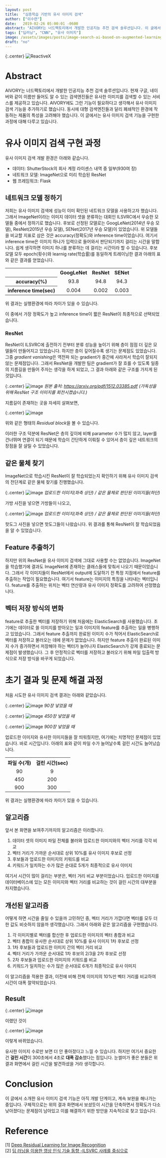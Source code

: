 ```yaml
---
layout: post
title:  "심층학습 기반의 유사 이미지 검색"
author: ["이수련"]
date:   2019-02-26 05:00:01 -0600
abstract: "AIVORY는 너드팩토리에서 개발한 인공지능 추천 검색 솔루션입니다. 이 글에서는 AIVORY에 추가될 유사 이미지 검색 기능의 구현 과정에 대해 다루고 있습니다."
tags: ["딥러닝", "CNN", "유사 이미지"]
image: /assets/images/posts/image-search-ai-based-on-augmented-learning/image1.png
draft: "no"	
---
```


{:.center}
![ReactiveX](https://drive.google.com/uc?id=1kqU2voLeGz6dNhIK-_y6AdQ6RswHDj9y)

# Abstract

AIVORY는 너드팩토리에서 개발한 인공지능 추천 검색 솔루션입니다. 현재 구글, 네이버와 같이 이름만 들어도 알 수 있는 검색엔진들은 유사한 이미지를 검색할 수 있는 서비스를 제공하고 있습니다. AIVORY에도 그런 기능이 필요하다고 생각해서 유사 이미지 검색 기능을 추가하기로 했습니다. 동시에 대형 검색엔진들과 달리 폐쇄적인 환경에 작동하는 제품의 특성을 고려해야 했습니다. 이 글에서는 유사 이미지 검색 기능을 구현한 과정에 대해 다루고 있습니다.

# 유사 이미지 검색 구현 과정

유사 이미지 검색 개발 환경은 아래와 같습니다.

- 데이터: ShutterStock의 회사 계정 라이센스 내역 중 일부(930여 장)
- 네트워크 모델: ImageNet으로 미리 학습된 ResNet
- 웹 프레임워크: Flask

## 네트워크 모델 정하기

저희는 유사 이미지 검색에 성능이 이미 확인된 네트워크 모델을 사용하고자 했습니다. 그래서 ImageNet이라는 이미지 데이터 셋을 분류하는 대회인 ILSVRC에서 우승한 모델들 중에서 정하기로 했습니다. 후보로 선정된 모델로는 GoogLeNet(2014년 우승 모델), ResNet(2015년 우승 모델), SENet(2017년 우승 모델)이 있었습니다.
위 모델들을 비교할 지표로 삼은 것은 accuracy(정확도)와 inference time이었습니다. 여기서 inference time은 이미지 하나가 입력으로 들어와서 판단되기까지 걸리는 시간을 말합니다. 쉽게 생각하면 이미지 하나를 분류하는 데 걸리는 시간이라 할 수 있습니다. 후보 모델 모두 epoch(횟수)와 learnig rate(학습률)를 동일하게 트레이닝한 결과 아래의 표와 같은 결과를 얻었습니다.

<center>
	<table>
        <tr>
            <th></th><th><center>GoogLeNet</center></th><th><center>ResNet</center></th><th><center>SENet</center></th>
        </tr>
        <tr>
            <th><center>accuracy(%)</center></th><td><center>93.8</center></td><td><center>94.8</center></td><td><center>94.3</center></td>
        </tr>
        <tr>
            <th><center>inference time(sec)</center></th><td><center>0.004</center></td><td><center>0.002</center></td><td><center>0.003</center></td>
        </tr>
	</table>
</center>

위 결과는 실행환경에 따라 차이가 있을 수 있습니다.

이 중에서 가장 정확도가 높고 inference time이 짧은 ResNet이 최종적으로 선택되었습니다.

### ResNet

ResNet이 ILSVRC에 출전하기 전부터 분류 성능을 높이기 위해 층이 점점 더 깊은 모델들이 만들어지고 있었습니다. 하지만 층이 깊어질수록 생기는 문제점도 있었습니다. 그중 *gradient vanishing*은 역전파 되는 gradient가 중간에 사라져서 학습이 잘되지 않는 문제점입니다. 그래서 ResNet을 개발한 팀은 gradient가 잘 흐를 수 있도록 일종의 지름길을 만들어 주자는 생각을 하게 되었고, 그 결과 아래와 같은 구조를 가지게 된 것입니다.

{:.center}
![image](https://drive.google.com/uc?id=1ZUL2tDFolDkz8KsUCYBFbmJPhPQAKhDY)
*원본 출처: https://arxiv.org/pdf/1512.03385.pdf (가독성을 위해 ResNet 구조 이미지를 회전시켰습니다.)*

지름길이 존재하는 곳을 자세히 살펴보면,

{:.center}
![image](https://drive.google.com/uc?id=18jP3jITZ12hOlxDWGuSMAyuhE47-LGS-)

위와 같은 형태의 *Residual block*을 볼 수 있습니다.

이러한 구조 덕분에 ResNet은 층의 깊이에 비해 parameter 수가 많지 않고, layer를 건너뛰며 연결이 되기 때문에 학습이 간단하게 이뤄질 수 있어서 층이 깊은 네트워크의 장점을 잘 살릴 수 있었습니다.

## 같은 물체 찾기

ImageNet으로 학습시킨 ResNet이 잘 학습되었는지 확인하기 위해 유사 이미지 검색의 전단계로 같은 물체 찾기를 진행했습니다.

{:.center}
![image](https://drive.google.com/uc?id=1JhHK80DuHIraDWowrRPXQA2niuI9en3R)
*업로드한 이미지(좌측 상단) / 같은 물체로 판단된 이미지들(하단)*

가방 사진을 넣으면 가방들이 나오고,

{:.center}
![image](https://drive.google.com/uc?id=1CHbUkinf5GiUfR1o4LY_gYzsYOsNdA85)
*업로드한 이미지(좌측 상단) / 같은 물체로 판단된 이미지들(하단)*

핫도그 사진을 넣으면 핫도그들이 나왔습니다. 위 결과를 통해 ResNet이 잘 학습되었음을 알 수 있었습니다.

## Feature 추출하기

하지만 위의 ResNet을 유사 이미지 검색에 그대로 사용할 수는 없었습니다. ImageNet을 학습했기에 결과도 ImageNet에 존재하는 클래스들에 맞춰서 나오기 때문이었습니다. 그래서 각 이미지들이 ResNet에서 output에 도달하기 전 특정 지점에서 feature를 추출하는 작업이 필요했습니다. 여기서 feature는 이미지의 특징을 나타내는 벡터입니다. feature를 추출하는 위치는 벡터 연산량과 유사 이미지 정확도를 고려하여 선정했습니다.

## 벡터 저장 방식의 변화

feature로 추출한 벡터를 저장하기 위해 처음에는 ElasticSearch를 사용했습니다. 초기에는 데이터로 쓸 이미지를 받아오는 일과 이미지의 feature를 추출하는 일을 병행하고 있었습니다. 그래서 feature 추출까지 완료된 이미지 수가 적어서 ElasticSearch로 벡터를 저장하고 불러오는 데에 문제가 없었습니다. 하지만 feature 추출이 완료된 이미지 수가 증가하면서 저장해야 하는 벡터가 늘어나자 ElasticSearch가 강제 종료되는 문제점이 발생했습니다. 그 후 안정적으로 벡터를 저장하고 불러오기 위해 파일 입출력 방식으로 저장 방식을 바꾸게 되었습니다.

# 초기 결과 및 문제 해결 과정

처음 시도한 유사 이미지 검색 결과는 아래와 같았습니다.

{:.center}
![image](https://drive.google.com/uc?id=1kqU2voLeGz6dNhIK-_y6AdQ6RswHDj9y)
*90장 넣었을 때*

{:.center}
![image](https://drive.google.com/uc?id=1YoYEhNfGwN_3ShCpNqIHiWmrT3w1jb2W)
*450장 넣었을 때*

{:.center}
![image](https://drive.google.com/uc?id=1ez0RymxYU2a5OsxtUKiw1Ay2BeQ4WoWv)
*900장 넣었을 때*

업로드한 이미지와 유사한 이미지들을 잘 띄워줬지만, 여기에는 치명적인 문제점이 있었습니다.
바로 시간입니다. 아래의 표와 같이 파일 수가 늘어날수록 걸린 시간도 늘어났습니다.

<center>
	<table>
        <tr>
            <th><center>파일 수(개)</center></th><th><center>걸린 시간(sec)</center></th>
        </tr>
        <tr>
            <td><center>90</center></td><td><center>9</center></td>
        </tr>
        <tr>
            <td><center>450</center></td><td><center>200</center></td>
        </tr>
        <tr>
            <td><center>900</center></td><td><center>300</center></td>
        </tr>
	</table>
</center>

위 결과는 실행환경에 따라 차이가 있을 수 있습니다.

## 알고리즘

앞서 본 화면을 보여주기까지의 알고리즘은 이러합니다.
1. 데이터 셋의 이미지 파일 전체를 불러와 업로드한 이미지와의 벡터 거리를 각각 비교
2. 벡터 거리가 가까운 순서대로 상위 10%를 유사 이미지 후보로 선정
3. 후보들과 업로드한 이미지의 키워드를 비교
4. 키워드가 일치하는 수가 많은 순대로 5개가 최종적으로 유사 이미지

여기서 시간이 많이 걸리는 부분은, 벡터 거리 비교 부분이었습니다.
업로드한 이미지를 데이터베이스에 있는 모든 이미지와 벡터 거리를 비교하는 것이 걸린 시간의 대부분을 차지했습니다.

## 개선된 알고리즘

어떻게 하면 시간을 줄일 수 있을까 고민하던 중, 벡터 거리가 가깝다면 벡터를 모두 더한 값도 비슷하지 않을까 생각했습니다. 그래서 아래와 같은 알고리즘을 구현했습니다.
1. 각 이미지별로 벡터를 합산한 후 업로드한 이미지의 벡터 총합과 비교
2. 벡터 총합이 유사한 순서대로 상위 10%를 유사 이미지 1차 후보로 선정
3. 1차 후보들과 업로드한 이미지 간의 벡터 거리 비교
4. 벡터 거리가 가까운 순서대로 1차 후보의 2/3을 2차 후보로 선정
5. 2차 후보들과 업로드한 이미지의 키워드를 비교
6. 키워드가 일치하는 수가 많은 순서대로 6개가 최종적으로 유사 이미지

이 알고리즘을 적용한 결과, 이전에 비해 전체 이미지의 10%만 벡터 거리를 비교하여 시간이 대폭 절약되었습니다.

## Result

{:.center}
![image](https://drive.google.com/uc?id=1ez0RymxYU2a5OsxtUKiw1Ay2BeQ4WoWv)

이랬던 것이

{:.center}
![image](https://drive.google.com/uc?id=1YWoDTcOP92OlWtyfdwHENPJL65Vf1rta)

이렇게 바뀌었습니다.

유사한 이미지 수로만 보면 더 안 좋아졌다고 느낄 수 있습니다. 하지만 여기서 중요한 건 **걸린 시간**이 300초에서 4초로 **대폭 감소**했다는 점입니다. 눈썰미가 좋은 분들은 위 결과 화면에서 걸린 시간을 발견하셨을 거라 생각합니다.

# Conclusion

이 글에서 소개한 유사 이미지 검색 기능은 아직 개발 단계이고, 계속 보완을 해나가는 중입니다. 구체적으로는 위의 결과 화면에서 보셨듯이 시간을 단축하면서 정확도가 다소 낮아졌다는 문제점이 남아있고 이를 해결하기 위한 방안을 지속적으로 찾고 있습니다.

# Reference

[1] [Deep Residual Learning for Image Recognition](https://arxiv.org/abs/1512.03385) <br>
[2] [딥 러닝을 이용한 영상 인식 기술 동향 -ILSVRC 사례를 중심으로](https://home.chonbuk.ac.kr/_ezaid/board/genBoardRecord.ez?method=download&pfkHomepageNo=1443&fkBoardEntryPkNo=1&attacheFileChoice=1&pkNo=1399)